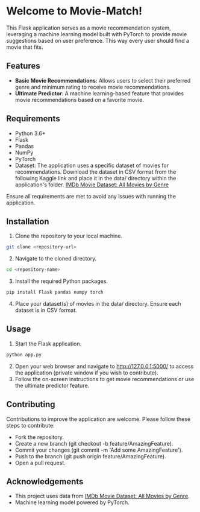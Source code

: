 # Welcome to Movie-Match!
This Flask application serves as a movie recommendation system, leveraging a machine learning model built with PyTorch to provide movie suggestions based on user preference. This way every user should find a movie that fits. 

## Features
- **Basic Movie Recommendations**: Allows users to select their preferred genre and minimum rating to receive movie recommendations.
- **Ultimate Predictor**: A machine learning-based feature that provides movie recommendations based on a favorite movie.

## Requirements
- Python 3.6+
- Flask
- Pandas
- NumPy
- PyTorch
- Dataset: The application uses a specific dataset of movies for recommendations. Download the dataset in CSV format from the following Kaggle link and place it in the data/ directory within the application's folder. [IMDb Movie Dataset: All Movies by Genre](https://www.kaggle.com/datasets/rajugc/imdb-movies-dataset-based-on-genre?select=fantasy.csv)

Ensure all requirements are met to avoid any issues with running the application.


## Installation
1. Clone the repository to your local machine.
```bash
git clone <repository-url>
```
2. Navigate to the cloned directory.
```bash
cd <repository-name>
```
3. Install the required Python packages.
```bash
pip install Flask pandas numpy torch
```
4. Place your dataset(s) of movies in the data/ directory. Ensure each dataset is in CSV format.


## Usage
1. Start the Flask application.
```bash
python app.py
```
2. Open your web browser and navigate to http://127.0.0.1:5000/ to access the application (private window if you wish to contribute).
3. Follow the on-screen instructions to get movie recommendations or use the ultimate predictor feature.

## Contributing
Contributions to improve the application are welcome. Please follow these steps to contribute:

- Fork the repository.
- Create a new branch (git checkout -b feature/AmazingFeature).
- Commit your changes (git commit -m 'Add some AmazingFeature').
- Push to the branch (git push origin feature/AmazingFeature).
- Open a pull request.


## Acknowledgements
- This project uses data from [IMDb Movie Dataset: All Movies by Genre](https://www.kaggle.com/datasets/rajugc/imdb-movies-dataset-based-on-genre?select=fantasy.csv).
- Machine learning model powered by PyTorch.
